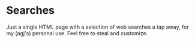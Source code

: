
# Searches

Just a single HTML page with a selection of web searches a tap away, for my (agj's) personal use. Feel free to steal and customize.
